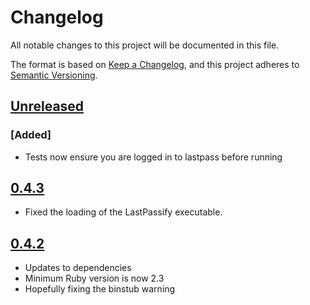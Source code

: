 # Changelog
All notable changes to this project will be documented in this file.

The format is based on [Keep a Changelog](https://keepachangelog.com/en/1.0.0/),
and this project adheres to [Semantic Versioning](https://semver.org/spec/v2.0.0.html).

## [Unreleased]

### [Added]
- Tests now ensure you are logged in to lastpass before running

## [0.4.3]

- Fixed the loading of the LastPassify executable.

## [0.4.2]

- Updates to dependencies
- Minimum Ruby version is now 2.3
- Hopefully fixing the binstub warning

[Unreleased]: https://github.com/umn-asr/lastpassify/compare/v0.4.3...HEAD
[0.4.3]: https://github.com/umn-asr/lastpassify/compare/v0.4.2...v0.4.3
[0.4.2]: https://github.com/umn-asr/lastpassify/compare/3997abac1101eb75c91543241651976be4d49f73...HEAD
